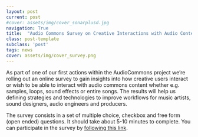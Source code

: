 ```yaml
---
layout: post
current: post
#cover: assets/img/cover_sonarplusd.jpg
navigation: True
title:  "Audio Commons Survey on Creative Interactions with Audio Content"
class: post-template
subclass: 'post'
tags: news
cover: assets/img/cover_survey.png
---
```


As part of one of our first actions within the AudioCommons project we’re rolling out an online survey to gain insights into how creative users interact or wish to be able to interact with audio commons content whether e.g. samples, loops, sound effects or entire songs.
The results will help us defining strategies and technologies to improve workflows for music artists, sound designers, audio engineers and producers.

The survey consists in a set of multiple choice, checkbox and free form (open ended) questions.
It should take about 5-10 minutes to complete.
You can participate in the survey by [following this link](https://goo.gl/U8mAz9).
